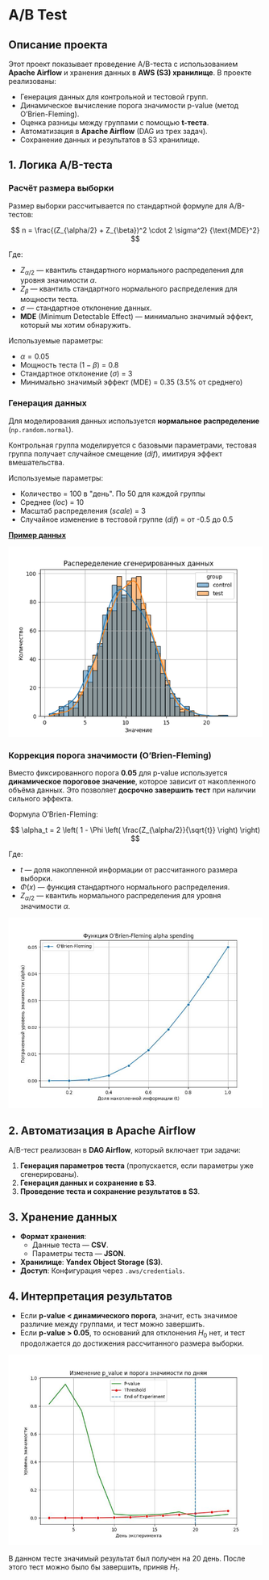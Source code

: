 # A/B Test

## Описание проекта  

Этот проект показывает проведение A/B-теста с использованием **Apache Airflow** и хранения данных в **AWS (S3) хранилище**. В проекте реализованы:  

- Генерация данных для контрольной и тестовой групп.  
- Динамическое вычисление порога значимости p-value (метод O’Brien-Fleming).  
- Оценка разницы между группами с помощью **t-теста**.  
- Автоматизация в **Apache Airflow** (DAG из трех задач).  
- Сохранение данных и результатов в S3 хранилище.  

## 1. Логика A/B-теста  

###  Расчёт размера выборки  

Размер выборки рассчитывается по стандартной формуле для A/B-тестов:  

$$
n = \frac{(Z_{\alpha/2} + Z_{\beta})^2 \cdot 2 \sigma^2}
         {\text{MDE}^2}
$$

Где:  
- $Z_{\alpha/2}$ — квантиль стандартного нормального распределения для уровня значимости $\alpha$.  
- $Z_{\beta}$ — квантиль стандартного нормального распределения для мощности теста.  
- $\sigma$ — стандартное отклонение данных.  
- **MDE** (Minimum Detectable Effect) — минимально значимый эффект, который мы хотим обнаружить.  

Используемые параметры:
- $\alpha = 0.05$  
- Мощность теста ($1 - \beta$) = 0.8  
- Стандартное отклонение ($\sigma$) = 3  
- Минимально значимый эффект ($\text{MDE}$) = 0.35 (3.5% от среднего)  

### Генерация данных  

Для моделирования данных используется **нормальное распределение** (`np.random.normal`).  

Контрольная группа моделируется с базовыми параметрами, тестовая группа получает случайное смещение $(dif)$, имитируя эффект вмешательства.  

Используемые параметры:

- Количество = 100 в "день". По 50 для каждой группы  
- Среднее ($loc$) = 10  
- Масштаб распределения ($scale$) = 3  
- Случайное изменение в тестовой группе ($dif$) = от -0.5 до 0.5
    
**[Пример данных](example/example_data.csv)**

![Распределение данных](plots/Data%20distribution.png)  

### Коррекция порога значимости (O’Brien-Fleming)  

Вместо фиксированного порога **0.05** для p-value используется **динамическое пороговое значение**, которое зависит от накопленного объёма данных. Это позволяет **досрочно завершить тест** при наличии сильного эффекта.  

Формула O’Brien-Fleming:  

$$
\alpha_t = 2 \left( 1 - \Phi \left( \frac{Z_{\alpha/2}}{\sqrt{t}} \right) \right)
$$

Где:  
- $t$ — доля накопленной информации от рассчитанного размера выборки.  
- $\Phi(x)$ — функция стандартного нормального распределения.  
- $Z_{\alpha/2}$ — квантиль нормального распределения для уровня значимости $\alpha$.  

![O'Brien-Fleming alpha spending](plots/O&apos;Brien-Fleming%20alpha%20spending.jpeg)  

## 2. Автоматизация в Apache Airflow  

A/B-тест реализован в **DAG Airflow**, который включает три задачи:  

1. **Генерация параметров теста** (пропускается, если параметры уже сгенерированы).  
2. **Генерация данных и сохранение в S3**.  
3. **Проведение теста и сохранение результатов в S3**.  

## 3. Хранение данных  

- **Формат хранения**:  
  - Данные теста — **CSV**.  
  - Параметры теста — **JSON**.  
- **Хранилище**: **Yandex Object Storage (S3)**.  
- **Доступ**: Конфигурация через `.aws/credentials`.  

## 4. Интерпретация результатов  

- Если **p-value < динамического порога**, значит, есть значимое различие между группами, и тест можно завершить.  
- Если **p-value > 0.05**, то оснований для отклонения $H_0$ нет, и тест продолжается до достижения рассчитанного размера выборки.

![История p-value](plots/P_value%20history.jpeg)  

В данном тесте значимый результат был получен на 20 день. После этого тест можно было бы завершить, приняв $H_1$.
